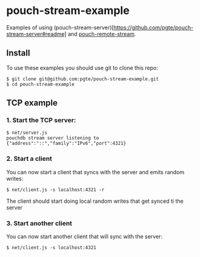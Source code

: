 # pouch-stream-example

Examples of using (pouch-stream-server)[https://github.com/pgte/pouch-stream-server#readme] and [pouch-remote-stream](https://github.com/pgte/pouch-remote-stream#readme).

## Install

To use these examples you should use git to clone this repo:

```
$ git clone git@github.com:pgte/pouch-stream-example.git
$ cd pouch-stream-example
```

## TCP example

### 1. Start the TCP server:

```
$ net/server.js
pouchdb stream server listening to {"address":"::","family":"IPv6","port":4321}
```

### 2. Start a client

You can now start a client that syncs with the server and emits random writes:

```
$ net/client.js -s localhost:4321 -r
```

The client should start doing local random writes that get synced ti the server

### 3. Start another client

You can now start another client that will sync with the server:

```
$ net/client.js -s localhost:4321
```
